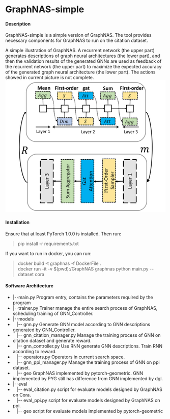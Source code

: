 # GraphNAS-simple

#### Description
GraphNAS-simple is a simple version of GraphNAS. The tool provides necessary components for GraphNAS to run on the citation dataset. 

A simple illustration of GraphNAS. A recurrent network (the upper part) generates descriptions of graph neural architectures (the lower part), and then the validation results of the generated GNNs are used as feedback of the recurrent network (the upper part) to maximize the expected accuracy of the generated graph neural architecture (the lower part). The actions showed in current picture is not complete.
![A simple illustration of GraphNAS](./images/GraphNAS.png)
#### Installation
Ensure that at least PyTorch 1.0.0 is installed. Then run:
>  pip install -r requirements.txt

If you want to run in docker, you can run:
>  docker build -t graphnas -f DockerFile . \
>  docker run -it -v $(pwd):/GraphNAS graphnas python main.py --dataset cora

#### Software Architecture
* |--main.py Program entry, contains the parameters required by the program
* |--trainer.py Trainer manage the entire search process of GraphNAS, scheduling training of GNN_Controller. 
* |--models
* &nbsp;&nbsp; |--  gnn.py Generate GNN model according to GNN descriptions generated by GNN_Controller.
* &nbsp;&nbsp; |--  gnn_citation_manager.py Manage the training process of GNN on citation dataset and generate reward.  
* &nbsp;&nbsp; |--  gnn_controller.py Use RNN generate GNN descriptions. Train RNN according to reward.
* &nbsp;&nbsp; |--  operators.py Operators in current search space.
* &nbsp;&nbsp; |--  gnn_ppi_manager.py Manage the training process of GNN on ppi dataset.
* &nbsp;&nbsp; |--  geo GraphNAS implemented by pytorch-geometric. GNN implemented by PYG still has difference from GNN implemented by dgl. 
* |--eval 
* &nbsp;&nbsp; |--  eval_citation.py script for evaluate models designed by GraphNAS on Cora. 
* &nbsp;&nbsp; |--  eval_ppi.py script for evaluate models designed by GraphNAS on ppi. 
* &nbsp;&nbsp; |--  geo  script for evaluate models implemented by pytorch-geometric 
